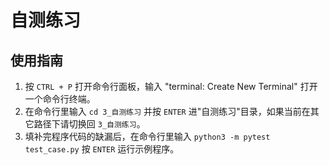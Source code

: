 # 自测练习

## 使用指南

1. 按 `CTRL + P` 打开命令行面板，输入 "terminal: Create New Terminal" 打开一个命令行终端。
2. 在命令行里输入 `cd 3_自测练习` 并按 `ENTER` 进"自测练习"目录，如果当前在其它路径下请切换回 `3_自测练习`。
3. 填补完程序代码的缺漏后，在命令行里输入 `python3 -m pytest test_case.py` 按 `ENTER` 运行示例程序。
